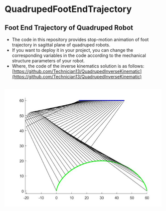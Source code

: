 # QuadrupedFootEndTrajectory
## Foot End Trajectory of Quadruped Robot
* The code in this repository provides stop-motion animation of foot trajectory in sagittal plane of quadruped robots.     
* If you want to deploy it in your project, you can change the corresponding variables in the code according to the mechanical structure parameters of your robot. 
* Where, the code of the inverse kinematics solution is as follows:
[https://github.com/Technician13/QuadrupedInverseKinematic](https://github.com/Technician13/QuadrupedInverseKinematic)

<br>![images](https://github.com/Technician13/QuadrupedFootEndTrajectory/raw/master/untitled.jpg?raw=true)

